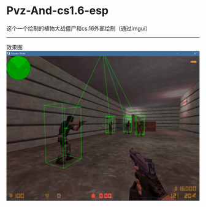 # Pvz-And-cs1.6-esp
这个一个绘制的植物大战僵尸和cs.16外部绘制（通过imgui）
****
效果图
![Image text](https://github.com/shibaming/Pvz-And-cs1.6-esp/blob/main/effect/cs.png)
